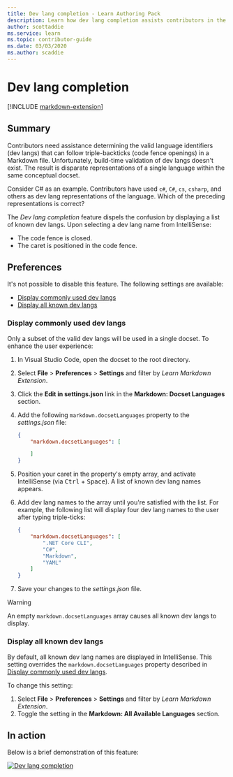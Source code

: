 ```yaml
---
title: Dev lang completion - Learn Authoring Pack
description: Learn how dev lang completion assists contributors in the Learn Authoring Pack, Visual Studio Code extension.
author: scottaddie
ms.service: learn
ms.topic: contributor-guide
ms.date: 03/03/2020
ms.author: scaddie
---
```


# Dev lang completion

[!INCLUDE [markdown-extension](includes/markdown-extension.md)]

## Summary

Contributors need assistance determining the valid language identifiers (dev langs) that can follow triple-backticks (code fence openings) in a Markdown file. Unfortunately, build-time validation of dev langs doesn't exist. The result is disparate representations of a single language within the same conceptual docset.

Consider C# as an example. Contributors have used `c#`, `C#`, `cs`, `csharp`, and others as dev lang representations of the language. Which of the preceding representations is correct?

The *Dev lang completion* feature dispels the confusion by displaying a list of known dev langs. Upon selecting a dev lang name from IntelliSense:

* The code fence is closed.
* The caret is positioned in the code fence.

## Preferences

It's not possible to disable this feature. The following settings are available:

* [Display commonly used dev langs](#display-commonly-used-dev-langs)
* [Display all known dev langs](#display-all-known-dev-langs)

### Display commonly used dev langs

Only a subset of the valid dev langs will be used in a single docset. To enhance the user experience:

1. In Visual Studio Code, open the docset to the root directory.
1. Select **File** > **Preferences** > **Settings** and filter by *Learn Markdown Extension*.
1. Click the **Edit in settings.json** link in the **Markdown: Docset Languages** section.
1. Add the following `markdown.docsetLanguages` property to the *settings.json* file:

    ```json
    {
        "markdown.docsetLanguages": [

        ]
    }
    ```

1. Position your caret in the property's empty array, and activate IntelliSense (via <kbd>Ctrl</kbd> + <kbd>Space</kbd>). A list of known dev lang names appears.
1. Add dev lang names to the array until you're satisfied with the list. For example, the following list will display four dev lang names to the user after typing triple-ticks:

    ```json
    {
        "markdown.docsetLanguages": [
            ".NET Core CLI",
            "C#",
            "Markdown",
            "YAML"
        ]
    }
    ```

1. Save your changes to the *settings.json* file.

> [!WARNING]
> An empty `markdown.docsetLanguages` array causes all known dev langs to display.

### Display all known dev langs

By default, all known dev lang names are displayed in IntelliSense. This setting overrides the `markdown.docsetLanguages` property described in [Display commonly used dev langs](#display-commonly-used-dev-langs).

To change this setting:

1. Select **File** > **Preferences** > **Settings** and filter by *Learn Markdown Extension*.
1. Toggle the setting in the **Markdown: All Available Languages** section.

## In action

Below is a brief demonstration of this feature:

[![Dev lang completion](media/dev-lang-completion.gif)](media/dev-lang-completion.gif#lightbox)
